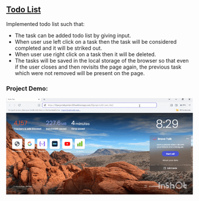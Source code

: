 ## [Todo List](https://50projectsbymilan.000webhostapp.com/50projects/49_todo_list/)
Implemented todo list such that:
- The task can be added todo list by giving input.
- When user use left click on a task then the task will be considered completed and it will be striked out.
- When user use right click on a task then it will be deleted.
- The tasks will be saved in the local storage of the browser so that even if the user closes and then revisits the page again, the previous task which were not removed will be present on the page. 


### Project Demo:
![Project Demo](https://github.com/milan-vishnoi/50-Days-50-Projects/blob/main/49.%20Todo%20List/demo.gif)